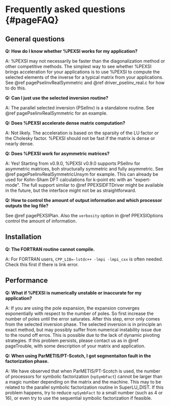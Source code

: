 Frequently asked questions {#pageFAQ}
==========================

General questions
-----------------

**Q: How do I know whether %PEXSI works for my application?**

A: %PEXSI may not necessarily be faster than the diagonalization method or
other competitive methods.  The simplest way to see whether %PEXSI
brings acceleration for your applications is to use %PEXSI to compute
the selected elements of the inverse for a typical matrix from your
applications.  See @ref pagePselinvRealSymmetric and @ref driver_pselinv_real.c for how to do this.

**Q: Can I just use the selected inversion routine?**

A: The parallel selected inversion (PSelInv) is a standalone routine.
See @ref pagePselinvRealSymmetric for an example.


**Q: Does %PEXSI accelerate dense matrix computation?**

A: Not likely.  The acceleration is based on the sparsity of the LU factor or
the Cholesky factor.  %PEXSI should not be fast if the matrix is dense
or nearly dense.

**Q: Does %PEXSI work for asymmetric matrices?**

A: Yes! Starting from v0.9.0, %PEXSI v0.9.0 supports PSelInv for asymmetric matrices,
boh structurally symmetric and fully asymmetric. 
See @ref pagePselinvRealSymmetricUnsym  for example. This can already be
used for Kohn-Sham DFT calculations for k-point etc with an
"expert-mode". The full support similar to @ref PPEXSIDFTDriver might be
available in the future, but the interface might not be as straightforward.

**Q: How to control the amount of output information and which processor
outputs the log file?**

See @ref pagePEXSIPlan. Also the `verbosity` option in @ref PPEXSIOptions
control the amount of information.

Installation
------------

**Q: The FORTRAN routine cannot compile.**

A: For FORTRAN users, `CPP_LIB=-lstdc++ -lmpi -lmpi_cxx` is often
needed.  Check this first if there is link error.


Performance
-----------

**Q: What if %PEXSI is numerically unstable or inaccurate for my
application?**

A: If you are using the pole expansion, the expansion converges
exponentially with respect to the number of poles.  So first increase
the number of poles until the error saturates.  After this step, error
only comes from the selected inversion phase. The selected inversion is
in principle an exact method, but may possibly suffer from numerical
instability issue due to the round off erros.  This is possible due to
the lack of dynamic pivoting strategies.  If this problem persists,
please contact us as in @ref pageTrouble, with some description of your
matrix and application.

**Q: When using ParMETIS/PT-Scotch, I got segmentaiton fault in the
factorization phase.**

A: We have observed that when ParMETIS/PT-Scotch is used, the number of
processors for symbolic factorization (`npSymbFact`) cannot be larger
than a magic number depending on the matrix and the machine.  This may
to be related to the parallel symbolic factorization routine in
SuperLU\_DIST.  If this problem happens, try to reduce `npSymbFact` to
a small number (such as 4 or 16), or even try to use the sequential
symbolic factorization if feasible.
